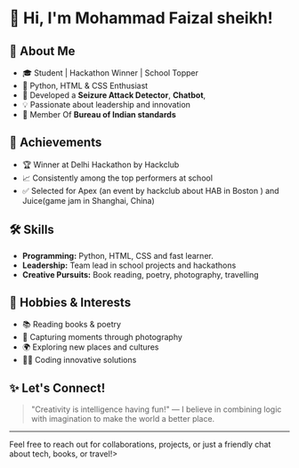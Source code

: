 # 👋 Hi, I'm Mohammad Faizal sheikh!

## 🌟 About Me

- 🎓 Student | Hackathon Winner | School Topper
- 🐍 Python, HTML & CSS Enthusiast
- 🧠 Developed a **Seizure Attack Detector**, **Chatbot**,
- 💡 Passionate about leadership and innovation
- 🧱 Member Of **Bureau of Indian standards**

## 🚀 Achievements

- 🏆 Winner at Delhi Hackathon by Hackclub
- 📈 Consistently among the top performers at school
- ✅ Selected for Apex (an event by hackclub about HAB in Boston ) and Juice(game jam in Shanghai, China)

## 🛠️ Skills

- **Programming:** Python, HTML, CSS and fast learner.
- **Leadership:** Team lead in school projects and hackathons
- **Creative Pursuits:** Book reading, poetry, photography, travelling

## 🌱 Hobbies & Interests

- 📚 Reading books & poetry
- 📸 Capturing moments through photography
- 🌍 Exploring new places and cultures
- 👨‍💻 Coding innovative solutions

## ✨ Let's Connect!

> "Creativity is intelligence having fun!" — I believe in combining logic with imagination to make the world a better place.

---

Feel free to reach out for collaborations, projects, or just a friendly chat about tech, books, or travel!>
